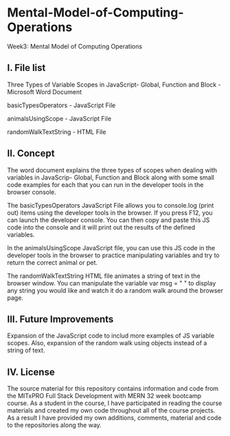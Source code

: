 # Mental-Model-of-Computing-Operations
Week3: Mental Model of Computing Operations

I. File list
------------
Three Types of Variable Scopes in JavaScript- Global, Function and Block - Microsoft Word Document

basicTypesOperators - JavaScript File

animalsUsingScope - JavaScript File

randomWalkTextString - HTML File

II. Concept
----------
The word document explains the three types of scopes when dealing with variables in JavaScrip- Global, Function and Block along with some small code examples for each that you can run in the developer tools in the browser console.

The basicTypesOperators JavaScript File allows you to console.log (print out) items using the developer tools in the browser. If you press F12, you can launch the developer console. You can then copy and paste this JS code into the console and it will print out the results of the defined variables.

In the animalsUsingScope JavaScript file, you can use this JS code in the developer tools in the browser to practice manipulating variables and try to return the correct animal or pet.

The randomWalkTextString HTML file animates a string of text in the browser window. You can manipulate the variable var msg = " " to display any string you would like and watch it do a random walk around the browser page.


III. Future Improvements
----------
Expansion of the JavaScript code to includ more examples of JS variable scopes. Also, expansion of the random walk using objects instead of a string of text.

IV.  License
----------
The source material for this repository contains information and code from the MITxPRO Full Stack Development with MERN 32 week bootcamp course.
As a student in the course, I have participated in reading the course materials and created my own code throughout all of the course projects. As a result I have provided my own additions, comments, material and code to the repositories along the way.
